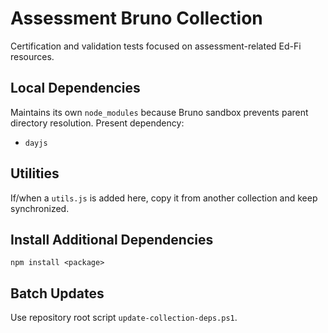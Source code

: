 # Assessment Bruno Collection

Certification and validation tests focused on assessment-related Ed-Fi resources.

## Local Dependencies
Maintains its own `node_modules` because Bruno sandbox prevents parent directory resolution. Present dependency:
- `dayjs`

## Utilities
If/when a `utils.js` is added here, copy it from another collection and keep synchronized.

## Install Additional Dependencies
```
npm install <package>
```

## Batch Updates
Use repository root script `update-collection-deps.ps1`.
